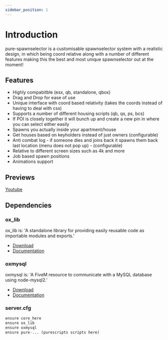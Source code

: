 ```yaml
---
sidebar_position: 1
---
```


# Introduction

pure-spawnselector is a customisable spawnselector system with a realistic design, in which being coord relative along with a number of different features making this the best and most unique spawnselector out at the moment!

## Features

- Highly compabitble (esx, qb, standalone, qbox)
- Drag and Drop for ease of use
- Unique interface with coord based relativity (takes the coords instead of having to deal with css)
- Supports a number of different housing scripts (qb, qs, ps, bcs)
- If POI is closely together it will bunch up and create a new pin in where you can select either easily
- Spawns you actually inside your apartment/house
- Get houses based on keyholders instead of just owners (configurable)
- Anti combat log - if someone dies and joins back it spawns them back last location (menu does not pop up) - (configurable)
- Relative to different screen sizes such as 4k and more
- Job based spawn positions
- Animations support

## Previews

[Youtube](https://www.youtube.com/watch?v=ZbVMtBLJiks)

## Dependencies

### ox_lib

ox_lib is: 'A standalone library for providing easily reusable code as importable modules and exports.'

- [Download](https://github.com/overextended/ox_lib/releases/)
- [Documentation](https://overextended.dev/ox_lib)

### oxmysql

oxmysql is: 'A FiveM resource to communicate with a MySQL database using node-mysql2.'

- [Download](https://github.com/overextended/oxmysql/releases)
- [Documentation](https://overextended.dev/oxmysql)

### server.cfg

```python title="server.cfg"
ensure core_here
ensure ox_lib
ensure oxmysql
ensure pure-... (purescripts scripts here)
```
